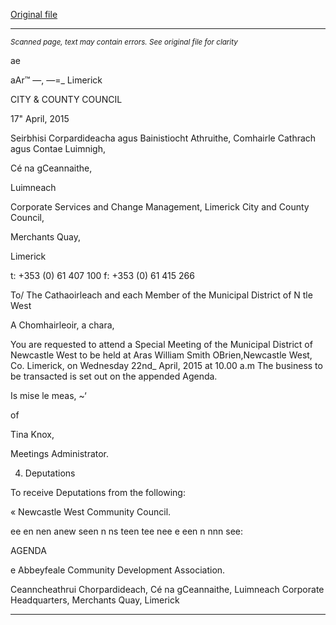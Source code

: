 [Original file](https://www.limerick.ie/sites/default/files/media/documents/2017-07/agenda_-_municipal_district_of_newcastle_west_-_22nd_april_2015.pdf)

---
*<small>Scanned page, text may contain errors. See original file for clarity</small>*  

ae

aAr™ —,
—=_
Limerick

CITY & COUNTY
COUNCIL

17" April, 2015

Seirbhisi Corpardideacha agus Bainistiocht Athruithe,
Comhairle Cathrach agus Contae Luimnigh,

Cé na gCeannaithe,

Luimneach

Corporate Services and Change Management,
Limerick City and County Council,

Merchants Quay,

Limerick

t: +353 (0) 61 407 100
f: +353 (0) 61 415 266

To/ The Cathaoirleach and each Member of the Municipal
District of N tle West

A Chomhairleoir, a chara,

You are requested to attend a Special Meeting of the Municipal District of Newcastle West to be
held at Aras William Smith OBrien,Newcastle West, Co. Limerick, on Wednesday 22nd_ April,
2015 at 10.00 a.m The business to be transacted is set out on the appended Agenda.

Is mise le meas,
~‘

of

Tina Knox,

Meetings Administrator.

4. Deputations

To receive Deputations from the following:

« Newcastle West Community Council.

ee en nen anew seen n ns teen tee nee e een n nnn see:

AGENDA

e Abbeyfeale Community Development Association.

Ceanncheathrui Chorpardideach, Cé na gCeannaithe, Luimneach
Corporate Headquarters, Merchants Quay, Limerick


---
